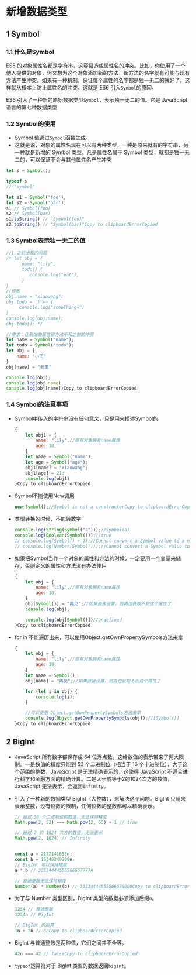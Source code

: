 # 新增数据类型

## 1 Symbol

### 1.1 什么是Symbol

ES5 的对象属性名都是字符串，这容易造成属性名的冲突。比如，你使用了一个他人提供的对象，但又想为这个对象添加新的方法，新方法的名字就有可能与现有方法产生冲突。如果有一种机制，保证每个属性的名字都是独一无二的就好了，这样就从根本上防止属性名的冲突。这就是 ES6 引入`Symbol`的原因。

ES6 引入了一种新的原始数据类型`Symbol`，表示独一无二的值。它是 JavaScript 语言的第七种数据类型

### 1.2 Symbol的使用

- Symbol 值通过`Symbol`函数生成。
- 这就是说，对象的属性名现在可以有两种类型，一种是原来就有的字符串，另一种就是新增的 Symbol 类型。凡是属性名属于 Symbol 类型，就都是独一无二的，可以保证不会与其他属性名产生冲突

```js
let s = Symbol();

typeof s
// "symbol"

let s1 = Symbol('foo');
let s2 = Symbol('bar');
s1 // Symbol(foo)
s2 // Symbol(bar)
s1.toString() // "Symbol(foo)"
s2.toString() // "Symbol(bar)"Copy to clipboardErrorCopied
```

### 1.3 Symbol表示独一无二的值

```js
//1.之前出现的问题
/* let obj = {
      name: "lily",
      todo() {
         console.log("eat");
      }
}
//修改
obj.name = "xiaowang";
obj.todo = () => {
     console.log("someThing~")
}
console.log(obj.name);
obj.todo(); */

//需求：让新增的属性和方法不和之前的冲突
let name = Symbol("name");
let todo = Symbol("todo");
let obj = {
    name: "小王"
}
obj[name] = "老王"

console.log(obj);
console.log(obj.name)
console.log(obj[name])Copy to clipboardErrorCopied
```

### 1.4 Symbol的注意事项

- Symbol中传入的字符串没有任何意义，只是用来描述Symbol的

  ```js
  {
      let obj1 = {
          name: "lily",//原有对象拥有name属性
          age: 18,
      }
      let name = Symbol("name");
      let age = Symbol("age");
      obj1[name] = "xiaowang";
      obj1[age] = 21;
      console.log(obj1)
  }Copy to clipboardErrorCopied
  ```

- Symbol不能使用New调用

  ```js
  new Symbol();//Symbol is not a constructorCopy to clipboardErrorCopied
  ```

- 类型转换的时候，不能转数字

  ```js
  console.log(String(Symbol("a")));//Symbol(a)
  console.log(Boolean(Symbol()));//true
  // console.log(Symbol() + 1);//Cannot convert a Symbol value to a number
  // console.log(Number(Symbol()));//Cannot convert a Symbol value to a numberCopy to clipboardErrorCopied
  ```

- 如果把Symbol当作一个对象的属性和方法的时候，一定要用一个变量来储存，否则定义的属性和方法没有办法使用

  ```js
  {
      let obj = {
          name: "lily",//原有对象拥有name属性
          age: 18,
      }
      obj[Symbol()] = "再见";//如果直接设置，则再也获取不到这个属性了
      console.log(obj);
  
      console.log(obj[Symbol()])//undefined
  }Copy to clipboardErrorCopied
  ```

- for in 不能遍历出来，可以使用Object.getOwnPropertySymbols方法来拿

  ```js
  {
      let obj = {
          name: "lily",//原有对象拥有name属性
          age: 18,
      }
      let name = Symbol();
      obj[name] = "再见";//如果直接设置，则再也获取不到这个属性了
  
      for (let i in obj) {
          console.log(i);
      }
  
      //可以使用 Object.getOwnPropertySymbols方法来拿
      console.log(Object.getOwnPropertySymbols(obj));//[Symbol()]
  }Copy to clipboardErrorCopied
  ```

## 2 BigInt

- JavaScript 所有数字都保存成 64 位浮点数，这给数值的表示带来了两大限制。一是数值的精度只能到 53 个二进制位（相当于 16 个十进制位），大于这个范围的整数，JavaScript 是无法精确表示的，这使得 JavaScript 不适合进行科学和金融方面的精确计算。二是大于或等于2的1024次方的数值，JavaScript 无法表示，会返回`Infinity`。

- 引入了一种新的数据类型 BigInt（大整数），来解决这个问题。BigInt 只用来表示整数，没有位数的限制，任何位数的整数都可以精确表示。

  ```js
  // 超过 53 个二进制位的数值，无法保持精度
  Math.pow(2, 53) === Math.pow(2, 53) + 1 // true
  
  // 超过 2 的 1024 次方的数值，无法表示
  Math.pow(2, 1024) // Infinity
  
  
  const a = 2172141653n;
  const b = 15346349309n;
  // BigInt 可以保持精度
  a * b // 33334444555566667777n
  
  // 普通整数无法保持精度
  Number(a) * Number(b) // 33334444555566670000Copy to clipboardErrorCopied
  ```

- 为了与 Number 类型区别，BigInt 类型的数据必须添加后缀`n`。

  ```js
  1234 // 普通整数
  1234n // BigInt
  
  // BigInt 的运算
  1n + 2n // 3nCopy to clipboardErrorCopied
  ```

- BigInt 与普通整数是两种值，它们之间并不全等。

  ```js
  42n === 42 // falseCopy to clipboardErrorCopied
  ```

- `typeof`运算符对于 BigInt 类型的数据返回`bigint`。
